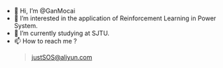 - 👋 Hi, I’m @GanMocai
- 👀 I’m interested in the application of Reinforcement Learning in Power System.
- 🌱 I’m currently studying at SJTU.
- 📫 How to reach me ?
    > justSOS@aliyun.com

<!---
GanMocai/GanMocai is a ✨ special ✨ repository because its `README.md` (this file) appears on your GitHub profile.
You can click the Preview link to take a look at your changes.
--->
